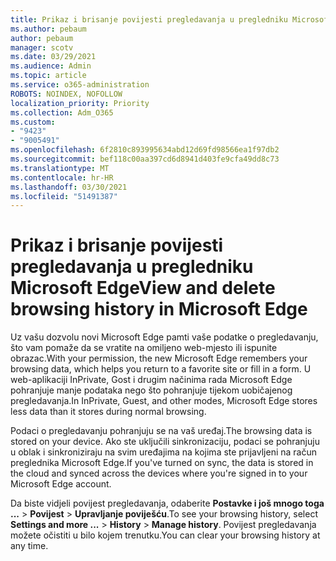 ```yaml
---
title: Prikaz i brisanje povijesti pregledavanja u pregledniku Microsoft Edge
ms.author: pebaum
author: pebaum
manager: scotv
ms.date: 03/29/2021
ms.audience: Admin
ms.topic: article
ms.service: o365-administration
ROBOTS: NOINDEX, NOFOLLOW
localization_priority: Priority
ms.collection: Adm_O365
ms.custom:
- "9423"
- "9005491"
ms.openlocfilehash: 6f2810c893995634abd12d69fd98566ea1f97db2
ms.sourcegitcommit: bef118c00aa397cd6d8941d403fe9cfa49dd8c73
ms.translationtype: MT
ms.contentlocale: hr-HR
ms.lasthandoff: 03/30/2021
ms.locfileid: "51491387"
---
```

# <a name="view-and-delete-browsing-history-in-microsoft-edge"></a><span data-ttu-id="392cb-102">Prikaz i brisanje povijesti pregledavanja u pregledniku Microsoft Edge</span><span class="sxs-lookup"><span data-stu-id="392cb-102">View and delete browsing history in Microsoft Edge</span></span>

<span data-ttu-id="392cb-103">Uz vašu dozvolu novi Microsoft Edge pamti vaše podatke o pregledavanju, što vam pomaže da se vratite na omiljeno web-mjesto ili ispunite obrazac.</span><span class="sxs-lookup"><span data-stu-id="392cb-103">With your permission, the new Microsoft Edge remembers your browsing data, which helps you return to a favorite site or fill in a form.</span></span> <span data-ttu-id="392cb-104">U web-aplikaciji InPrivate, Gost i drugim načinima rada Microsoft Edge pohranjuje manje podataka nego što pohranjuje tijekom uobičajenog pregledavanja.</span><span class="sxs-lookup"><span data-stu-id="392cb-104">In InPrivate, Guest, and other modes, Microsoft Edge stores less data than it stores during normal browsing.</span></span>

<span data-ttu-id="392cb-105">Podaci o pregledavanju pohranjuju se na vaš uređaj.</span><span class="sxs-lookup"><span data-stu-id="392cb-105">The browsing data is stored on your device.</span></span> <span data-ttu-id="392cb-106">Ako ste uključili sinkronizaciju, podaci se pohranjuju u oblak i sinkroniziraju na svim uređajima na kojima ste prijavljeni na račun preglednika Microsoft Edge.</span><span class="sxs-lookup"><span data-stu-id="392cb-106">If you've turned on sync, the data is stored in the cloud and synced across the devices where you're signed in to your Microsoft Edge account.</span></span>

<span data-ttu-id="392cb-107">Da biste vidjeli povijest pregledavanja, odaberite **Postavke i još mnogo toga ...**   >  **Povijest**  >  **Upravljanje poviješću**.</span><span class="sxs-lookup"><span data-stu-id="392cb-107">To see your browsing history, select **Settings and more ...**  > **History** > **Manage history**.</span></span> <span data-ttu-id="392cb-108">Povijest pregledavanja možete očistiti u bilo kojem trenutku.</span><span class="sxs-lookup"><span data-stu-id="392cb-108">You can clear your browsing history at any time.</span></span>